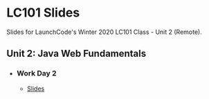 # LC101 Slides

Slides for LaunchCode's Winter 2020 LC101 Class - Unit 2 (Remote).

## Unit 2: Java Web Fundamentals

- ### Work Day 2
    - [Slides](https://aleesham.github.io/202001-lc101/unit2/workday2)


